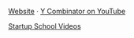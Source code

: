 [Website][1] · [Y Combinator on YouTube][2]

[Startup School Videos][3]

[1]: https://www.ycombinator.com/
[2]: https://www.youtube.com/channel/UCcefcZRL2oaA_uBNeo5UOWg
[3]: https://www.youtube.com/playlist?list=PLQ-uHSnFig5MiLRb-l6yiCBGyqfVyVf17